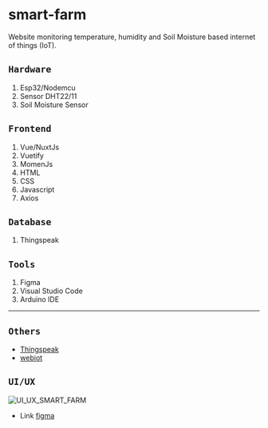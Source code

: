 # smart-farm

Website monitoring temperature, humidity and Soil Moisture based internet of things (IoT).

## ```Hardware```
1. Esp32/Nodemcu
2. Sensor DHT22/11
3. Soil Moisture Sensor

## ```Frontend```
1. Vue/NuxtJs
2. Vuetify
3. MomenJs
4. HTML
5. CSS
6. Javascript
7. Axios

## ```Database```
1. Thingspeak

## ```Tools```
1. Figma
2. Visual Studio Code
3. Arduino IDE

---

## ```Others```
- [Thingspeak](https://thingspeak.com/channels/1468035)
- [webiot](https://webiot.netlify.app/)

## ```UI/UX```
![UI_UX_SMART_FARM](https://user-images.githubusercontent.com/43200304/128620487-51306315-460d-40a8-8c99-b47071680fe8.PNG)

- Link [figma](https://www.figma.com/file/Sh7cubo1ypjVbFELA1RuqV/Iot)
